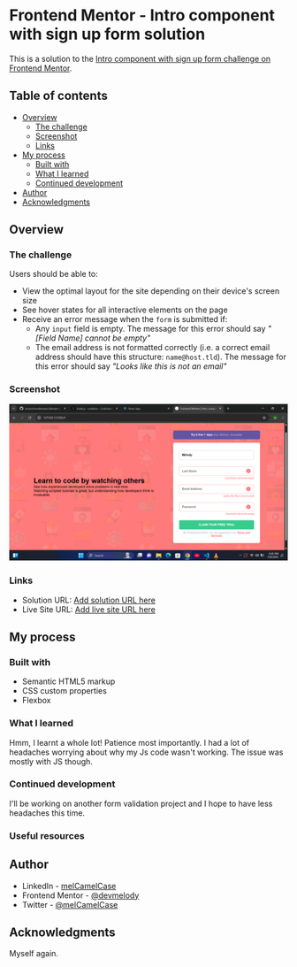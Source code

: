 # Frontend Mentor - Intro component with sign up form solution

This is a solution to the [Intro component with sign up form challenge on Frontend Mentor](https://www.frontendmentor.io/challenges/intro-component-with-signup-form-5cf91bd49edda32581d28fd1). 

## Table of contents

- [Overview](#overview)
  - [The challenge](#the-challenge)
  - [Screenshot](#screenshot)
  - [Links](#links)
- [My process](#my-process)
  - [Built with](#built-with)
  - [What I learned](#what-i-learned)
  - [Continued development](#continued-development)
- [Author](#author)
- [Acknowledgments](#acknowledgments)


## Overview

### The challenge

Users should be able to:

- View the optimal layout for the site depending on their device's screen size
- See hover states for all interactive elements on the page
- Receive an error message when the `form` is submitted if:
  - Any `input` field is empty. The message for this error should say *"[Field Name] cannot be empty"*
  - The email address is not formatted correctly (i.e. a correct email address should have this structure: `name@host.tld`). The message for this error should say *"Looks like this is not an email"*

### Screenshot

![](./images/Screenshot.png)


### Links

- Solution URL: [Add solution URL here](https://github.com/devmelody/Form-validation-1)
- Live Site URL: [Add live site URL here](https://devmelody.github.io/Form-validation-1)

## My process

### Built with

- Semantic HTML5 markup
- CSS custom properties
- Flexbox



### What I learned
Hmm, I learnt a whole lot! Patience most importantly. I had a lot of headaches worrying about why my Js code wasn't working. The issue was mostly with JS though.
### Continued development

I'll be working on another form validation project and I hope to have less headaches this time.

### Useful resources



## Author
- LinkedIn - [melCamelCase](https://linkedin.com/in/melcamelcase)
- Frontend Mentor - [@devmelody](https://frontendmentor.io/profile/devmelody)
- Twitter - [@melCamelCase](https://x.com/melcamelcase)


## Acknowledgments

Myself again.
